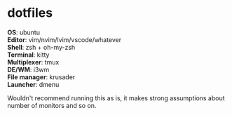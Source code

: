# dotfiles
**OS**: ubuntu  
**Editor**: vim/nvim/lvim/vscode/whatever  
**Shell**: zsh + oh-my-zsh  
**Terminal**: kitty  
**Multiplexer**: tmux  
**DE/WM**: i3wm  
**File manager**: krusader  
**Launcher**: dmenu  

Wouldn't recommend running this as is, it makes strong assumptions about number of monitors and so on.
